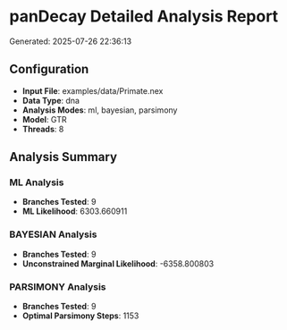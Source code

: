 # panDecay Detailed Analysis Report

Generated: 2025-07-26 22:36:13

## Configuration

- **Input File**: examples/data/Primate.nex
- **Data Type**: dna
- **Analysis Modes**: ml, bayesian, parsimony
- **Model**: GTR
- **Threads**: 8

## Analysis Summary

### ML Analysis

- **Branches Tested**: 9
- **ML Likelihood**: 6303.660911

### BAYESIAN Analysis

- **Branches Tested**: 9
- **Unconstrained Marginal Likelihood**: -6358.800803

### PARSIMONY Analysis

- **Branches Tested**: 9
- **Optimal Parsimony Steps**: 1153
